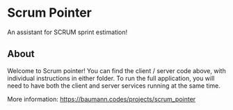 # Scrum Pointer

An assistant for SCRUM sprint estimation!

## About

Welcome to Scrum pointer! You can find the client / server code above, with individual instructions in either folder.
To run the full application, you will need to have both the client and server services running at the same time.

More information: https://baumann.codes/projects/scrum_pointer
